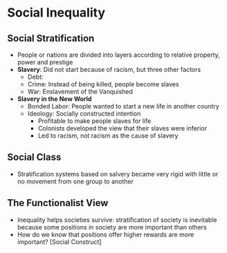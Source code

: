 # Social Inequality

## Social Stratification
* People or nations are divided into layers according to relative property, power and prestige 
* **Slavery**: Did not start because of racism, but three other factors
  * Debt: 
  * Crime: Instead of being killed, people become slaves
  * War: Enslavement of the Vanquished
* **Slavery in the New World**
  * Bonded Labor: People wanted to start a new life in another country
  * Ideology: Socially constructed intention 
    * Profitable to make people slaves for life
    * Colonists developed the view that their slaves were inferior
    * Led to racism, not racism as the cause of slavery

## Social Class
* Stratification systems based on salvery became very rigid with little or no movement from one group to another

## The Functionalist View
* Inequality helps societies survive: stratification of society is inevitable because some positions in society are more important than others
* How do we know that positions offer higher rewards are more important? [Social Construct]